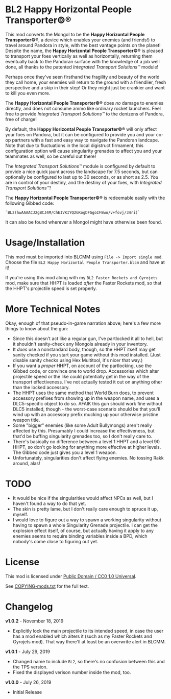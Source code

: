 BL2 Happy Horizontal People Transporter©®
=========================================

This mod converts the Mongol to be the **Happy Horizontal People
Transporter©®**, a device which enables your enemies (and friends!)
to travel around Pandora in style, with the best vantage points on
the planet!  Despite the name, the **Happy Horizontal People Transporter©®**
is pleased to transport your foes vertically as well as horizontally,
returning them eventually back to the Pandoran surface with the knowledge
of a job well done, all thanks to the patented *Integrated Transport
Solutions™* module!

Perhaps once they've seen firsthand the fragility and beauty of the
world they call home, your enemies will return to the ground with a
friendlier, fresh perspective and a skip in their step!  Or they
might just be crankier and want to kill you even more.

The **Happy Horizontal People Transporter©®** does *no* damage to enemies
directly, and does not consume ammo like ordinary rocket launchers.
Feel free to provide *Integrated Transport Solutions™* to the denizens
of Pandora, free of charge!

By default, the **Happy Horizontal People Transporter©®** will only
affect your foes on Pandora, but it can be configured to provide you and
your co-op partners with a fast and easy way to navigate the Pandoran
landcape.  Note that due to fluctuations in the local digistruct firmament,
this configuration option will cause singularity grenades to affect you and
your teammates as well, so be careful out there!

The *Integrated Transport Solutions™* module is configured by default to
provide a nice quick jaunt across the landscape for 7.5 seconds, but can
optionally be configured to last up to 30 seconds, or as short as 2.5.
*You* are in control of your destiny, and the destiny of your foes, with
*Integrated Transport Solutions™!*

The **Happy Horizontal People Transporter©®** is redeemable easily with
the following Gibbed code:

    `BL2(hwAAAACJ2gBCJ4M/ChEIVKIYQ2GKogDFGgoIFBwo/v+fovj/34ri)`

It can also be found wherever a Mongol might have otherwise been found.

Usage/Installation
==================

This mod must be imported into BLCMM using `File -> Import single mod`.
Choose the file `BL2 Happy Horizontal People Transporter.blcm` and have at it!

If you're using this mod along with my `BL2 Faster Rockets and Gyrojets`
mod, make sure that HHPT is loaded *after* the Faster Rockets mod, so that
the HHPT's projectile speed is set properly.

More Technical Notes
====================

Okay, enough of that pseudo-in-game narration above; here's a few more
things to know about the gun:

- Since this doesn't act like a regular gun, I've partlocked it all to
  hell, but it shouldn't sanity-check any Mongols already in your inventory.
- It *does* use a nonstandard body, though, so the HHPT itself may get
  sanity checked if you start your game without this mod installed.  (Just
  disable sanity checks using Hex Multitool, it's nicer that way.)
- If you want a *proper* HHPT, on account of the partlocking, use the
  Gibbed code, or convince one to world drop.  Accessories which alter
  projectile speed or the like could potentially get in the way of the
  transport effectiveness.  I've not actually tested it out on anything
  other than the locked accessory.
- The HHPT uses the same method that World Burn does, to prevent accessory
  prefixes from showing up in the weapon name, and uses a DLC5-specific
  object to do so.  AFAIK this gun should work fine without DLC5 installed,
  though - the worst-case scenario should be that you'll wind up with an
  accessory prefix mucking up your otherwise pristine weapon title.
- Some "bigger" enemies (like some Adult Bullymongs) aren't really affected
  by this.  Presumably I could increase the effectiveness, but that'd be
  buffing singularity grenades too, so I don't really care to.
- There's basically no difference between a level 1 HHPT and a level 90
  HHPT, so don't go looking for anything more effective at higher levels.
  The Gibbed code just gives you a level 1 weapon.
- Unfortunately, singularities don't affect flying enemies.  No tossing
  Rakk around, alas!

TODO
====

- It would be nice if the singularities would affect NPCs as well, but
  I haven't found a way to do that yet.
- The skin is pretty lame, but I don't really care enough to spruce it up,
  myself.
- I would love to figure out a way to spawn a working singularity without
  having to spawn a whole Singularity Grenade projectile.  I can get the
  explosion effect itself, of course, but actually having it apply to any
  enemies seems to require binding variables inside a BPD, which nobody's
  come close to figuring out yet.

License
=======

This mod is licensed under
[Public Domain / CC0 1.0 Universal](https://creativecommons.org/publicdomain/zero/1.0/).

See [COPYING-mods.txt](../COPYING-mods.txt) for the full text.

Changelog
=========

**v1.0.2** - November 18, 2019
 * Explicitly lock the main projectile to its intended speed, in case the user has
   a mod enabled which alters it (such as my Faster Rockets and Gyrojets mod).  That
   way there'll at least be an overwrite alert in BLCMM.

**v1.0.1** - July 29, 2019
 * Changed name to include `BL2`, so there's no confusion between this and
   the TPS version.
 * Fixed the displayed verison number inside the mod, too.

**v1.0.0** - July 26, 2019
 * Initial Release
